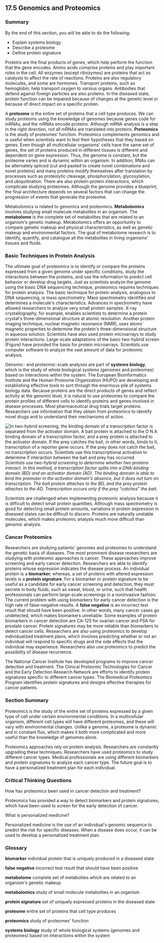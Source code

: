 ##  17.5 Genomics and Proteomics 

### Summary

By the end of this section, you will be able to do the following: 

  - Explain systems biology
  - Describe a proteome
  - Define protein signature

Proteins are the final products of genes, which help perform the function that the gene encodes. Amino acids comprise proteins and play important roles in the cell. All enzymes (except ribozymes) are proteins that act as catalysts to affect the rate of reactions. Proteins are also regulatory molecules, and some are hormones. Transport proteins, such as hemoglobin, help transport oxygen to various organs. Antibodies that defend against foreign particles are also proteins. In the diseased state, protein function can be impaired because of changes at the genetic level or because of direct impact on a specific protein.

A **proteome** is the entire set of proteins that a cell type produces. We can study proteoms using the knowledge of genomes because genes code for mRNAs, and the mRNAs encode proteins. Although mRNA analysis is a step in the right direction, not all mRNAs are translated into proteins. **Proteomics** is the study of proteomes' function. Proteomics complements genomics and is useful when scientists want to test their hypotheses that they based on genes. Even though all multicellular organisms' cells have the same set of genes, the set of proteins produced in different tissues is different and dependent on gene expression. Thus, the genome is constant, but the proteome varies and is dynamic within an organism. In addition, RNAs can be alternately spliced (cut and pasted to create novel combinations and novel proteins) and many proteins modify themselves after translation by processes such as proteolytic cleavage, phosphorylation, glycosylation, and ubiquitination. There are also protein-protein interactions, which complicate studying proteomes. Although the genome provides a blueprint, the final architecture depends on several factors that can change the progression of events that generate the proteome.

Metabolomics is related to genomics and proteomics. **Metabolomics** involves studying small molecule metabolites in an organism. The **metabolome** is the complete set of metabolites that are related to an organism's genetic makeup. Metabolomics offers an opportunity to compare genetic makeup and physical characteristics, as well as genetic makeup and environmental factors. The goal of metabolome research is to identify, quantify, and catalogue all the metabolites in living organisms' tissues and fluids.

### Basic Techniques in Protein Analysis

The ultimate goal of proteomics is to identify or compare the proteins expressed from a given genome under specific conditions, study the interactions between the proteins, and use the information to predict cell behavior or develop drug targets. Just as scientists analyze the genome using the basic DNA sequencing technique, proteomics requires techniques for protein analysis. The basic technique for protein analysis, analogous to DNA sequencing, is mass spectrometry. Mass spectrometry identifies and determines a molecule's characteristics. Advances in spectrometry have allowed researchers to analyze very small protein samples. X-ray crystallography, for example, enables scientists to determine a protein crystal's three-dimensional structure at atomic resolution. Another protein imaging technique, nuclear magnetic resonance (NMR), uses atoms' magnetic properties to determine the protein's three-dimensional structure in aqueous solution. Scientists have also used protein microarrays to study protein interactions. Large-scale adaptations of the basic two-hybrid screen (Figure) have provided the basis for protein microarrays. Scientists use computer software to analyze the vast amount of data for proteomic analysis.

Genomic- and proteomic-scale analyses are part of **systems biology**, which is the study of whole biological systems (genomes and proteomes) based on interactions within the system. The European Bioinformatics Institute and the Human Proteome Organization (HUPO) are developing and establishing effective tools to sort through the enormous pile of systems biology data. Because proteins are the direct products of genes and reflect activity at the genomic level, it is natural to use proteomes to compare the protein profiles of different cells to identify proteins and genes involved in disease processes. Most pharmaceutical drug trials target proteins. Researchers use information that they obtain from proteomics to identify novel drugs and to understand their mechanisms of action.

![In two-hybrid screening, the binding domain of a transcription factor is separated from the activator domain. A bait protein is attached to the D N A binding domain of a transcription factor, and a prey protein is attached to the activator domain. If the prey catches the bait, in other words, binds to it, transcription of a reporter gene occurs. If the prey does not catch the bait, no transcription occurs. Scientists use this transcriptional activation to determine if interaction between the bait and prey has occurred.][1] _Scientists use two-hybrid screening to determine whether two proteins interact. In this method, a transcription factor splits into a DNA-binding domain (BD) and an activator domain (AD). The binding domain is able to bind the promoter in the activator domain's absence, but it does not turn on transcription. The bait protein attaches to the BD, and the prey protein attaches to the AD. Transcription occurs only if the prey “catches” the bait._

Scientists are challenged when implementing proteomic analysis because it is difficult to detect small protein quantities. Although mass spectrometry is good for detecting small protein amounts, variations in protein expression in diseased states can be difficult to discern. Proteins are naturally unstable molecules, which makes proteomic analysis much more difficult than genomic analysis.

### Cancer Proteomics

Researchers are studying patients' genomes and proteomes to understand the genetic basis of diseases. The most prominent disease researchers are studying with proteomic approaches is cancer. These approaches improve screening and early cancer detection. Researchers are able to identify proteins whose expression indicates the disease process. An individual protein is a **biomarker**; whereas, a set of proteins with altered expression levels is a **protein signature**. For a biomarker or protein signature to be useful as a candidate for early cancer screening and detection, they must secrete in body fluids, such as sweat, blood, or urine, such that health professionals can perform large-scale screenings in a noninvasive fashion. The current problem with using biomarkers for early cancer detection is the high rate of false-negative results. A **false negative** is an incorrect test result that should have been positive. In other words, many cancer cases go undetected, which makes biomarkers unreliable. Some examples of protein biomarkers in cancer detection are CA-125 for ovarian cancer and PSA for prostate cancer. Protein signatures may be more reliable than biomarkers to detect cancer cells. Researchers are also using proteomics to develop individualized treatment plans, which involves predicting whether or not an individual will respond to specific drugs and the side effects that the individual may experience. Researchers also use proteomics to predict the possibility of disease recurrence.

The National Cancer Institute has developed programs to improve cancer detection and treatment. The Clinical Proteomic Technologies for Cancer and the Early Detection Research Network are efforts to identify protein signatures specific to different cancer types. The Biomedical Proteomics Program identifies protein signatures and designs effective therapies for cancer patients.

### Section Summary

Proteomics is the study of the entire set of proteins expressed by a given type of cell under certain environmental conditions. In a multicellular organism, different cell types will have different proteomes, and these will vary with environmental changes. Unlike a genome, a proteome is dynamic and in constant flux, which makes it both more complicated and more useful than the knowledge of genomes alone.

Proteomics approaches rely on protein analysis. Researchers are constantly upgrading these techniques. Researchers have used proteomics to study different cancer types. Medical professionals are using different biomarkers and protein signatures to analyze each cancer type. The future goal is to have a personalized treatment plan for each individual.

### Critical Thinking Questions

How has proteomics been used in cancer detection and treatment?

Proteomics has provided a way to detect biomarkers and protein signatures, which have been used to screen for the early detection of cancer.

What is personalized medicine?

Personalized medicine is the use of an individual's genomic sequence to predict the risk for specific diseases. When a disease does occur, it can be used to develop a personalized treatment plan.

### Glossary

**biomarker** individual protein that is uniquely produced in a diseased state

**false negative** incorrect test result that should have been positive

**metabolome** complete set of metabolites which are related to an organism's genetic makeup

**metabolomics** study of small molecule metabolites in an organism

**protein signature** set of uniquely expressed proteins in the diseased state

**proteome** entire set of proteins that cell type produces

**proteomics** study of proteomes' function

**systems biology** study of whole biological systems (genomes and proteomes) based on interactions within the system

   [1]: https://cnx.org/resources/9bffbde2c927187f0841adea182fca8ed4ce7bf3/Figure_17_05_01.jpg

